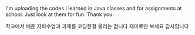 I'm uploading the codes I learned in Java classes and for assignments at school. Just look at them for fun. Thank you.

학교에서 배운 자바수업과 과제를 코딩한걸 올리는 겂니다 재미로만 보세요 감사합니다
